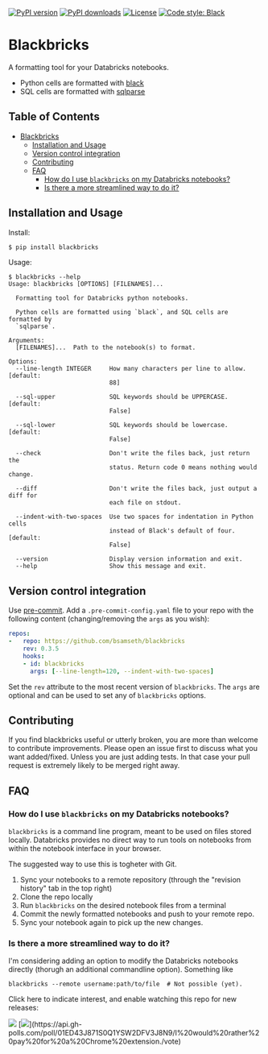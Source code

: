 [![PyPI version](https://img.shields.io/pypi/v/blackbricks.svg?logo=pypi&logoColor=FFE873)](https://pypi.org/project/blackbricks/)
[![PyPI downloads](https://img.shields.io/pypi/dm/blackbricks)](https://pypistats.org/packages/blackbricks)
[![License](https://img.shields.io/pypi/l/blackbricks)](LICENSE)
[![Code style: Black](https://img.shields.io/badge/code%20style-black-000000.svg)](https://github.com/psf/black)

# Blackbricks

A formatting tool for your Databricks notebooks.

- Python cells are formatted with [black](https://github.com/psf/black)
- SQL cells are formatted with [sqlparse](https://github.com/andialbrecht/sqlparse)

## Table of Contents
- [Blackbricks](#blackbricks)
  * [Installation and Usage](#installation-and-usage)
  * [Version control integration](#version-control-integration)
  * [Contributing](#contributing)
  * [FAQ](#faq)
    + [How do I use `blackbricks` on my Databricks notebooks?](#how-do-i-use--blackbricks--on-my-databricks-notebooks-)
    + [Is there a more streamlined way to do it?](#is-there-a-more-streamlined-way-to-do-it-)

## Installation and Usage 

Install:

```bash
$ pip install blackbricks
```

Usage:

```text
$ blackbricks --help
Usage: blackbricks [OPTIONS] [FILENAMES]...

  Formatting tool for Databricks python notebooks.

  Python cells are formatted using `black`, and SQL cells are formatted by
  `sqlparse`.

Arguments:
  [FILENAMES]...  Path to the notebook(s) to format.

Options:
  --line-length INTEGER     How many characters per line to allow.  [default:
                            88]

  --sql-upper               SQL keywords should be UPPERCASE.  [default:
                            False]

  --sql-lower               SQL keywords should be lowercase.  [default:
                            False]

  --check                   Don't write the files back, just return the
                            status. Return code 0 means nothing would change.

  --diff                    Don't write the files back, just output a diff for
                            each file on stdout.

  --indent-with-two-spaces  Use two spaces for indentation in Python cells
                            instead of Black's default of four.  [default:
                            False]

  --version                 Display version information and exit.
  --help                    Show this message and exit.
```



## Version control integration

Use [pre-commit](https://pre-commit.com). Add a
`.pre-commit-config.yaml` file to your repo with the following content (changing/removing the `args` as you wish):

```yaml
repos:
-   repo: https://github.com/bsamseth/blackbricks
    rev: 0.3.5
    hooks:
    - id: blackbricks
      args: [--line-length=120, --indent-with-two-spaces]
```

Set the `rev` attribute to the most recent version of `blackbricks`.
The `args` are optional and can be used to set any of `blackbricks` options.

## Contributing

If you find blackbricks useful or utterly broken, you are more than welcome to contribute improvements. Please open an issue first to discuss what you want added/fixed. Unless you are just adding tests. In that case your pull request is extremely likely to be merged right away.

## FAQ

### How do I use `blackbricks` on my Databricks notebooks?

`blackbricks` is a command line program, meant to be used on files stored locally. Databricks provides no direct way to run tools on notebooks from within the notebook interface in your browser. 

The suggested way to use this is togheter with Git. 
1. Sync your notebooks to a remote repository (through the "revision history" tab in the top right)
2. Clone the repo locally
3. Run `blackbricks` on the desired notebook files from a terminal
4. Commit the newly formatted notebooks and push to your remote repo.
5. Sync your notebook again to pick up the new changes.

### Is there a more streamlined way to do it?

I'm considering adding an option to modify the Databricks notebooks directly (thorugh an additional commandline option). Something like
```
blackbricks --remote username:path/to/file  # Not possible (yet).
```
Click here to indicate interest, and enable watching this repo for new releases: 

[![](https://api.gh-polls.com/poll/01ED43J871S0Q1YSW2DFV3J8N9/Yes%2C%20please%20make%20a%20command%20line%20option%20for%20this%21)](https://api.gh-polls.com/poll/01ED43J871S0Q1YSW2DFV3J8N9/Yes%2C%20please%20make%20a%20command%20line%20option%20for%20this%21/vote)
[![](https://api.gh-polls.com/poll/01ED43J871S0Q1YSW2DFV3J8N9/I%20would%20rather%20pay%20for%20a%20Chrome%20extension.)](https://api.gh-polls.com/poll/01ED43J871S0Q1YSW2DFV3J8N9/I%20would%20rather%20pay%20for%20a%20Chrome%20extension./vote)
